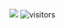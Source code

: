 <p align="center">
    <a href="https://github.com/dlinx/dlinx"><img src="https://img.shields.io/badge/status-updating-brightgreen.svg"></a>
<!--     <a href="https://github.com/python/cpython"><img src="https://img.shields.io/badge/Python-3.9-FF1493.svg"></a> -->
<!--     <a href="https://github.com/dlinx/dlinx/graphs/contributors"><img src="https://img.shields.io/github/contributors/dlinx/dlinx?color=blue"></a> -->
<!--     <a href="https://github.com/dlinx/dlinx/stargazers"><img src="https://img.shields.io/github/stars/dlinx/dlinx.svg?logo=github"></a> -->
<!--     <a href="https://github.com/dlinx/dlinx/network/members"><img src="https://img.shields.io/github/forks/dlinx/dlinx.svg?color=blue&logo=github"></a> -->
    <img src="https://visitor-badge.laobi.icu/badge?page_id=dlinx.dlinx" alt="visitors"/>   
</p>
